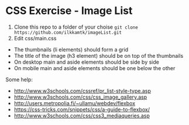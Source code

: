 # CSS Exercise - Image List

1. Clone this repo to a folder of your choise `git clone https://github.com/ilkkamtk/imageList.git`
2. Edit css/main.css
  * The thumbnails (li elements) should form a grid
  * The title of the image (h3 element) should be on top of the thumbnails
  * On desktop main and aside elements should be side by side
  * On mobile main and aside elements should be one below the other
  
Some help:
  * http://www.w3schools.com/cssref/pr_list-style-type.asp
  * http://www.w3schools.com/css/css_image_gallery.asp
  * http://users.metropolia.fi/~ullamu/webdev/flexbox
  * https://css-tricks.com/snippets/css/a-guide-to-flexbox/
  * http://www.w3schools.com/css/css3_mediaqueries.asp
